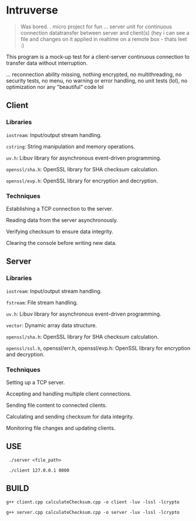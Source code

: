 # Intruverse 
> Was bored. . micro project for fun ... server unit for continuous connection datatransfer between server and client(s) (hey i can see a file and changes on it applied in realtime on a remote box - thats leet :)

This program is a mock-up test for a client-server continuous connection to transfer data without interruption.

... reconnection ability missing, nothing encrypted, no multithreading, no security tests, no menu, no warning or error handling, no unit tests (lol), no optimization nor any "beautiful" code lol

## Client
### Libraries

`iostream`: Input/output stream handling.

`cstring`: String manipulation and memory operations.

`uv.h`: Libuv library for asynchronous event-driven programming.

`openssl/sha.h`: OpenSSL library for SHA checksum calculation.

`openssl/evp.h`: OpenSSL library for encryption and decryption.

### Techniques

Establishing a TCP connection to the server.

Reading data from the server asynchronously.

Verifying checksum to ensure data integrity.

Clearing the console before writing new data.

## Server
### Libraries

`iostream`: Input/output stream handling.
    
`fstream`: File stream handling.
    
`uv.h`: Libuv library for asynchronous event-driven programming.
    
`vector`: Dynamic array data structure.
    
`openssl/sha.h`: OpenSSL library for SHA checksum calculation.
    
`openssl/ssl.h`, openssl/err.h, openssl/evp.h: OpenSSL library for encryption and decryption.

### Techniques

Setting up a TCP server.

Accepting and handling multiple client connections.
    
Sending file content to connected clients.

Calculating and sending checksum for data integrity.

Monitoring file changes and updating clients.

## USE

` ./server <file_path>`

` ./client 127.0.0.1 8000`

## BUILD

`g++ client.cpp calculateChecksum.cpp -o client -luv -lssl -lcrypto`

`g++ server.cpp calculateChecksum.cpp -o server -luv -lssl -lcrypto`

